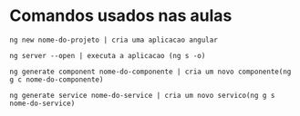 # Comandos usados nas aulas 

    ng new nome-do-projeto | cria uma aplicacao angular
    
    ng server --open | executa a aplicacao (ng s -o)
    
    ng generate component nome-do-componente | cria um novo componente(ng g c nome-do-componente)
    
    ng generate service nome-do-service | cria um novo servico(ng g s nome-do-service)